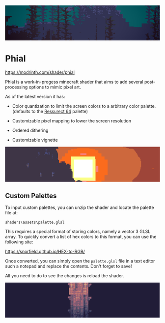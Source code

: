 ![Resurrect 32 Palette](underwater.png)
# Phial

https://modrinth.com/shader/phial

Phial is a work-in-progess minecraft shader that aims to add several post-processing options to mimic pixel art.

As of the latest version it has:

- Color quantization to limit the screen colors to a arbitrary color palette. (defaults to the [Ressurect 64](https://lospec.com/palette-list/resurrect-64) palette)

- Customizable pixel mapping to lower the screen resolution

- Ordered dithering

- Customizable vignette

![Resurrect 32 Palette](sunset.png)

## Custom Palettes

To input custom palettes, you can unzip the shader and locate the palette file at:
```
shaders\assets\palette.glsl
```

This requires a special format of storing colors, namely a vector 3 GLSL array. To quickly convert a list of hex colors to this format, you can use the following site:

https://snorfield.github.io/HEX-to-RGB/

Once converted, you can simply open the `palette.glsl` file in a text editor such a notepad and replace the contents. Don't forget to save!

All you need to do to see the changes is reload the shader.

![SLSO8 Palette](end.png)
